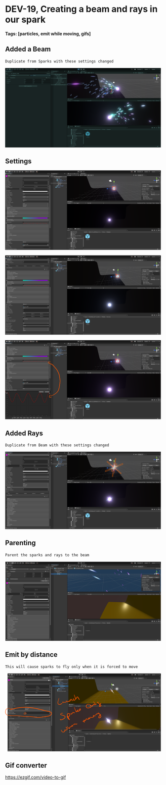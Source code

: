# DEV-19, Creating a beam and rays in our spark
#### Tags: [particles, emit while moving, gifs]

## Added a Beam

    Duplicate from Sparks with these settings changed

![](../images/DEV-19/DEV-19-A.png)

## Settings

![](../images/DEV-19/DEV-19-B.png)

![](../images/DEV-19/DEV-19-C.png)

![](../images/DEV-19/DEV-19-D.png)

## Added Rays

    Duplicate from Beam with these settings changed

![](../images/DEV-19/DEV-19-E.png)

## Parenting

    Parent the sparks and rays to the beam

![](../images/DEV-19/DEV-19-F.png)

## Emit by distance

    This will cause sparks to fly only when it is forced to move

![](../images/DEV-19/DEV-19-G.png)

## Gif converter

https://ezgif.com/video-to-gif